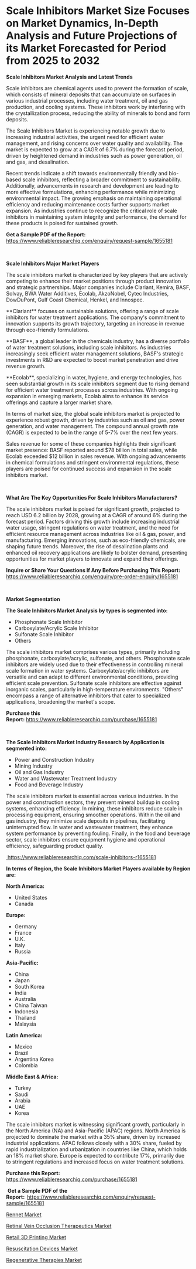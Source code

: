 <p><h1>Scale Inhibitors Market Size Focuses on Market Dynamics, In-Depth Analysis and Future Projections of its Market Forecasted for Period from 2025 to 2032</h1></p><p><strong>Scale Inhibitors Market Analysis and Latest Trends</strong></p>
<p><p>Scale inhibitors are chemical agents used to prevent the formation of scale, which consists of mineral deposits that can accumulate on surfaces in various industrial processes, including water treatment, oil and gas production, and cooling systems. These inhibitors work by interfering with the crystallization process, reducing the ability of minerals to bond and form deposits. </p><p>The Scale Inhibitors Market is experiencing notable growth due to increasing industrial activities, the urgent need for efficient water management, and rising concerns over water quality and availability. The market is expected to grow at a CAGR of 6.7% during the forecast period, driven by heightened demand in industries such as power generation, oil and gas, and desalination. </p><p>Recent trends indicate a shift towards environmentally friendly and bio-based scale inhibitors, reflecting a broader commitment to sustainability. Additionally, advancements in research and development are leading to more effective formulations, enhancing performance while minimizing environmental impact. The growing emphasis on maintaining operational efficiency and reducing maintenance costs further supports market expansion. As industries continue to recognize the critical role of scale inhibitors in maintaining system integrity and performance, the demand for these products is poised for sustained growth.</p></p>
<p><strong>Get a Sample PDF of the Report:&nbsp;</strong> <a href="https://www.reliableresearchiq.com/enquiry/request-sample/1655181?utm_campaign=99&utm_medium=2&utm_source=Github&utm_content=ia&utm_term=06032025&utm_id=scale-inhibitors">https://www.reliableresearchiq.com/enquiry/request-sample/1655181</a></p>
<p>&nbsp;</p>
<p><strong>Scale Inhibitors Major Market Players</strong></p>
<p><p>The scale inhibitors market is characterized by key players that are actively competing to enhance their market positions through product innovation and strategic partnerships. Major companies include Clariant, Kemira, BASF, Solvay, BWA Water Additives, Ecolab, AkzoNobel, Cytec Industries, DowDuPont, Gulf Coast Chemical, Henkel, and Innospec.</p><p>**Clariant** focuses on sustainable solutions, offering a range of scale inhibitors for water treatment applications. The company's commitment to innovation supports its growth trajectory, targeting an increase in revenue through eco-friendly formulations.</p><p>**BASF**, a global leader in the chemicals industry, has a diverse portfolio of water treatment solutions, including scale inhibitors. As industries increasingly seek efficient water management solutions, BASF's strategic investments in R&D are expected to boost market penetration and drive revenue growth.</p><p>**Ecolab**, specializing in water, hygiene, and energy technologies, has seen substantial growth in its scale inhibitors segment due to rising demand for efficient water treatment processes across industries. With ongoing expansion in emerging markets, Ecolab aims to enhance its service offerings and capture a larger market share.</p><p>In terms of market size, the global scale inhibitors market is projected to experience robust growth, driven by industries such as oil and gas, power generation, and water management. The compound annual growth rate (CAGR) is expected to be in the range of 5-7% over the next few years.</p><p>Sales revenue for some of these companies highlights their significant market presence: BASF reported around $78 billion in total sales, while Ecolab exceeded $12 billion in sales revenue. With ongoing advancements in chemical formulations and stringent environmental regulations, these players are poised for continued success and expansion in the scale inhibitors market.</p></p>
<p>&nbsp;</p>
<p><strong>What Are The Key Opportunities For Scale Inhibitors Manufacturers?</strong></p>
<p><p>The scale inhibitors market is poised for significant growth, projected to reach USD 6.2 billion by 2028, growing at a CAGR of around 6% during the forecast period. Factors driving this growth include increasing industrial water usage, stringent regulations on water treatment, and the need for efficient resource management across industries like oil & gas, power, and manufacturing. Emerging innovations, such as eco-friendly chemicals, are shaping future trends. Moreover, the rise of desalination plants and enhanced oil recovery applications are likely to bolster demand, presenting opportunities for market players to innovate and expand their offerings.</p></p>
<p><strong>Inquire or Share Your Questions If Any Before Purchasing This Report:</strong> <a href="https://www.reliableresearchiq.com/enquiry/pre-order-enquiry/1655181?utm_campaign=99&utm_medium=2&utm_source=Github&utm_content=ia&utm_term=06032025&utm_id=scale-inhibitors">https://www.reliableresearchiq.com/enquiry/pre-order-enquiry/1655181</a></p>
<p>&nbsp;</p>
<p><strong>Market Segmentation</strong></p>
<p><strong>The Scale Inhibitors Market Analysis by types is segmented into:</strong></p>
<p><ul><li>Phosphonate Scale Inhibitor</li><li>Carboxylate/Acrylic Scale Inhibitor</li><li>Sulfonate Scale Inhibitor</li><li>Others</li></ul></p>
<p><p>The scale inhibitors market comprises various types, primarily including phosphonate, carboxylate/acrylic, sulfonate, and others. Phosphonate scale inhibitors are widely used due to their effectiveness in controlling mineral scale formation in water systems. Carboxylate/acrylic inhibitors are versatile and can adapt to different environmental conditions, providing efficient scale prevention. Sulfonate scale inhibitors are effective against inorganic scales, particularly in high-temperature environments. "Others" encompass a range of alternative inhibitors that cater to specialized applications, broadening the market's scope.</p></p>
<p><strong>Purchase this Report:&nbsp;</strong><a href="https://www.reliableresearchiq.com/purchase/1655181?utm_campaign=99&utm_medium=2&utm_source=Github&utm_content=ia&utm_term=06032025&utm_id=scale-inhibitors">https://www.reliableresearchiq.com/purchase/1655181</a></p>
<p>&nbsp;</p>
<p><strong>The Scale Inhibitors Market Industry Research by Application is segmented into:</strong></p>
<p><ul><li>Power and Construction Industry</li><li>Mining Industry</li><li>Oil and Gas Industry</li><li>Water and Wastewater Treatment Industry</li><li>Food and Beverage Industry</li></ul></p>
<p><p>The scale inhibitors market is essential across various industries. In the power and construction sectors, they prevent mineral buildup in cooling systems, enhancing efficiency. In mining, these inhibitors reduce scale in processing equipment, ensuring smoother operations. Within the oil and gas industry, they minimize scale deposits in pipelines, facilitating uninterrupted flow. In water and wastewater treatment, they enhance system performance by preventing fouling. Finally, in the food and beverage sector, scale inhibitors ensure equipment hygiene and operational efficiency, safeguarding product quality.</p></p>
<p><a href="https://www.reliableresearchiq.com/scale-inhibitors-r1655181?utm_campaign=99&utm_medium=2&utm_source=Github&utm_content=ia&utm_term=06032025&utm_id=scale-inhibitors">&nbsp;https://www.reliableresearchiq.com/scale-inhibitors-r1655181</a></p>
<p><strong>In terms of Region, the Scale Inhibitors Market Players available by Region are:</strong></p>
<p>
    <p> <strong> North America: </strong>
        <ul>
            <li>United States</li>
            <li>Canada</li>
        </ul>
        </p> 
    <p> <strong> Europe: </strong>
        <ul>
            <li>Germany</li>
            <li>France</li>
            <li>U.K.</li>
            <li>Italy</li>
            <li>Russia</li>
        </ul>
        </p> 
    <p> <strong> Asia-Pacific: </strong>
        <ul>
            <li>China</li>
            <li>Japan</li>
            <li>South Korea</li>
            <li>India</li>
            <li>Australia</li>
            <li>China Taiwan</li>
            <li>Indonesia</li>
            <li>Thailand</li>
            <li>Malaysia</li>
        </ul>
        </p> 
    <p> <strong> Latin America: </strong>
        <ul>
            <li>Mexico</li>
            <li>Brazil</li>
            <li>Argentina Korea</li>
            <li>Colombia</li>
        </ul>
        </p> 
    <p> <strong> Middle East & Africa: </strong>
        <ul>
            <li>Turkey</li>
            <li>Saudi</li>
            <li>Arabia</li>
            <li>UAE</li>
            <li>Korea</li>
        </ul>
    </p>
    </p>
<p><p>The scale inhibitors market is witnessing significant growth, particularly in the North America (NA) and Asia-Pacific (APAC) regions. North America is projected to dominate the market with a 35% share, driven by increased industrial applications. APAC follows closely with a 30% share, fueled by rapid industrialization and urbanization in countries like China, which holds an 18% market share. Europe is expected to contribute 17%, primarily due to stringent regulations and increased focus on water treatment solutions.</p></p>
<p><strong>Purchase this Report: </strong><a href="https://www.reliableresearchiq.com/purchase/1655181?utm_campaign=99&utm_medium=2&utm_source=Github&utm_content=ia&utm_term=06032025&utm_id=scale-inhibitors">https://www.reliableresearchiq.com/purchase/1655181</a></p>
<p>&nbsp;<strong>Get a Sample PDF of the Report:&nbsp;&nbsp;</strong><a href="https://www.reliableresearchiq.com/enquiry/request-sample/1655181?utm_campaign=99&utm_medium=2&utm_source=Github&utm_content=ia&utm_term=06032025&utm_id=scale-inhibitors">https://www.reliableresearchiq.com/enquiry/request-sample/1655181</a></p>
<p><strong></strong></p>
<p><p><a href="https://github.com/moorsdorak31/Market-Research-Report-List-1/blob/main/rennet-market.md?utm_campaign=99&utm_medium=2&utm_source=Github&utm_content=ia&utm_term=06032025&utm_id=scale-inhibitors">Rennet Market</a></p><p><a href="https://github.com/eimutelufta/Market-Research-Report-List-1/blob/main/retinal-vein-occlusion-therapeutics-market.md?utm_campaign=99&utm_medium=2&utm_source=Github&utm_content=ia&utm_term=06032025&utm_id=scale-inhibitors">Retinal Vein Occlusion Therapeutics Market</a></p><p><a href="https://github.com/vespigeakexc/Market-Research-Report-List-1/blob/main/retail-3d-printing-market.md?utm_campaign=99&utm_medium=2&utm_source=Github&utm_content=ia&utm_term=06032025&utm_id=scale-inhibitors">Retail 3D Printing Market</a></p><p><a href="https://github.com/bartzthateis/Market-Research-Report-List-1/blob/main/resuscitation-devices-market.md?utm_campaign=99&utm_medium=2&utm_source=Github&utm_content=ia&utm_term=06032025&utm_id=scale-inhibitors">Resuscitation Devices Market</a></p><p><a href="https://github.com/danitkeavyx7/Market-Research-Report-List-1/blob/main/regenerative-therapies-market.md?utm_campaign=99&utm_medium=2&utm_source=Github&utm_content=ia&utm_term=06032025&utm_id=scale-inhibitors">Regenerative Therapies Market</a></p></p>